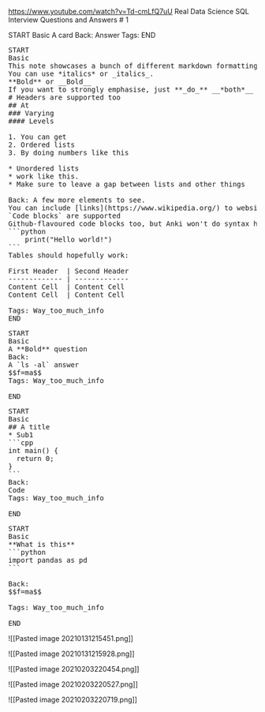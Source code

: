 https://www.youtube.com/watch?v=Td-cmLfQ7uU
Real Data Science SQL Interview Questions and Answers # 1

START
Basic
A card
Back: 
Answer
Tags: 
END


<pre>
START
Basic
This note showcases a bunch of different markdown formatting.  
You can use *italics* or _italics_.
**Bold** or __Bold__
If you want to strongly emphasise, just **_do_** __*both*__
# Headers are supported too
## At
### Varying
#### Levels

1. You can get
2. Ordered lists
3. By doing numbers like this

* Unordered lists
* work like this.
* Make sure to leave a gap between lists and other things

Back: A few more elements to see.
You can include [links](https://www.wikipedia.org/) to websites.
`Code blocks` are supported
Github-flavoured code blocks too, but Anki won't do syntax highlighting
```python
    print("Hello world!")
```
Tables should hopefully work:

First Header  | Second Header
------------- | -------------
Content Cell  | Content Cell
Content Cell  | Content Cell

Tags: Way_too_much_info
END
</pre>


<pre>
START
Basic
A **Bold** question
Back:
A `ls -al` answer
$$f=ma$$
Tags: Way_too_much_info
<!--ID: 1612060539366-->
END
</pre>

<pre>
START
Basic
## A title
* Sub1
```cpp
int main() {
  return 0;
}
```
Back:
Code
Tags: Way_too_much_info
<!--ID: 1612060646640-->
END
</pre>

<pre>
START
Basic
**What is this**
```python
import pandas as pd
```

Back:
$$f=ma$$

Tags: Way_too_much_info
<!--ID: 1612060768763-->
END
</pre>

![[Pasted image 20210131215451.png]]

![[Pasted image 20210131215928.png]]


![[Pasted image 20210203220454.png]]

![[Pasted image 20210203220527.png]]

![[Pasted image 20210203220719.png]]